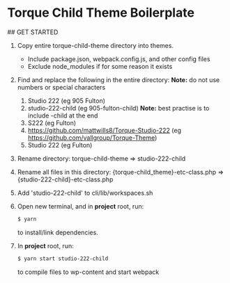 # Torque Child Theme Boilerplate

## GET STARTED

1.  Copy entire torque-child-theme directory into themes.

    - Include package.json, webpack.config.js, and other config files
    - Exclude node_modules if for some reason it exists

2.  Find and replace the following in the entire directory: **Note:** do not use numbers or special characters

    1.  Studio 222 (eg 905 Fulton)
    2.  studio-222-child (eg 905-fulton-child) **Note:** best practise is to include -child at the end
    3.  S222 (eg Fulton)
    4.  https://github.com/mattwills8/Torque-Studio-222 (eg https://github.com/vallgroup/Torque-Theme)
    5.  Studio 222 (eg Fulton)

3.  Rename directory: torque-child-theme => studio-222-child

4.  Rename all files in this directory: {torque-child_theme}-etc-class.php => {studio-222-child}-etc-class.php

5.  Add 'studio-222-child' to cli/lib/workspaces.sh

6.  Open new terminal, and in **project** root, run:

    ```sh
    $ yarn
    ```

    to install/link dependencies.

7.  In **project** root, run:

    ```sh
    $ yarn start studio-222-child
    ```

    to compile files to wp-content and start webpack
